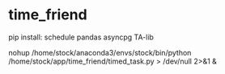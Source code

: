 # time_friend

pip install:
    schedule
    pandas
    asyncpg
    TA-lib

nohup /home/stock/anaconda3/envs/stock/bin/python /home/stock/app/time_friend/timed_task.py > /dev/null 2>&1 &
